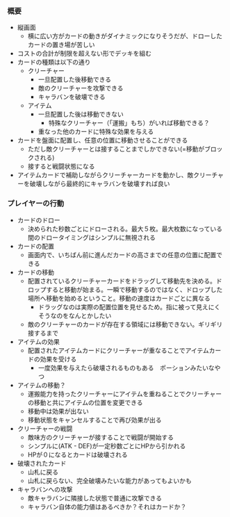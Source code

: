 ### 概要
- 縦画面
  - 横に広い方がカードの動きがダイナミックになりそうだが、ドローしたカードの置き場が苦しい
- コストの合計が制限を超えない形でデッキを組む
- カードの種類は以下の通り
  - クリーチャー
    - 一旦配置した後移動できる
    - 敵のクリーチャーを攻撃できる
    - キャラバンを破壊できる
  - アイテム
    - 一旦配置した後は移動できない
      - 特殊なクリーチャー（「運搬」もち）がいれば移動できる？
    - 重なった他のカードに特殊な効果を与える
- カードを盤面に配置し、任意の位置に移動させることができる
  - ただし敵クリーチャーとは接することまでしかできない(=移動がブロックされる)
  - 接すると戦闘状態になる
- アイテムカードで補助しながらクリーチャーカードを動かし、敵クリーチャーを破壊しながら最終的にキャラバンを破壊すれば良い

### プレイヤーの行動
- カードのドロー
  - 決められた秒数ごとにドローされる。最大５枚。最大枚数になっている間のドロータイミングはシンプルに無視される
- カードの配置
  - 画面内で、いちばん前に進んだカードの高さまでの任意の位置に配置できる
- カードの移動
  - 配置されているクリーチャーカードをドラッグして移動先を決める。ドロップすると移動が始まる。一瞬で移動するのではなく、ドロップした場所へ移動を始めるということ。移動の速度はカードごとに異なる
    - ドラッグなのは実際の配置位置を見せるため。指に被って見えにくそうなのをなんとかしたい
  - 敵のクリーチャーのカードが存在する領域には移動できない。ギリギリ接するまで
- アイテムの効果
  - 配置されたアイテムカードにクリーチャーが重なることでアイテムカードの効果を受ける
    - 一度効果を与えたら破壊されるものもある　ポーションみたいなやつ
- アイテムの移動？
  - 運搬能力を持ったクリーチャーにアイテムを重ねることでクリーチャーの移動と共にアイテムの位置を変更できる
  - 移動中は効果が出ない
  - 移動状態をキャンセルすることで再び効果が出る
- クリーチャーの戦闘
  - 敵味方のクリーチャーが接することで戦闘が開始する
  - シンプルに(ATK - DEF)が一定秒数ごとにHPから引かれる
  - HPが０になるとカードは破壊される
- 破壊されたカード
  - 山札に戻る
  - 山札に戻らない、完全破壊みたいな能力があってもよいかも
- キャラバンへの攻撃
  - 敵キャラバンに隣接した状態で普通に攻撃できる
  - キャラバン自体の能力値はあるべきか？それはカードか？